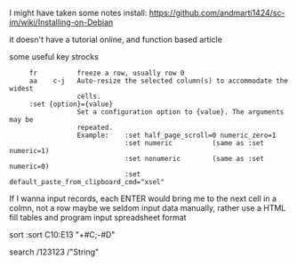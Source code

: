 I might have taken some notes
install: https://github.com/andmarti1424/sc-im/wiki/Installing-on-Debian

it doesn't have a tutorial online, and function based article

some useful key strocks
```
     fr          freeze a row, usually row 0
     aa    c-j   Auto-resize the selected column(s) to accommodate the widest
                 cells.
     :set {option}={value}
                 Set a configuration option to {value}. The arguments may be
                 repeated.
                 Example:    :set half_page_scroll=0 numeric_zero=1
                             :set numeric          (same as :set numeric=1)
                             :set nonumeric        (same as :set numeric=0)
                             :set default_paste_from_clipboard_cmd="xsel"
```

If I wanna input records, each ENTER would bring me to the next cell in a colmn, not a row
maybe we seldom input data manually, rather use a HTML fill tables and program input spreadsheet format

sort
    :sort C10:E13 "+#C;-#D"

search
    /123123
    /"String"
